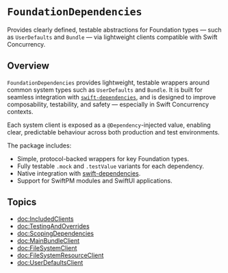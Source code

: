 # ``FoundationDependencies``

Provides clearly defined, testable abstractions for Foundation types — such as `UserDefaults` and `Bundle` — via lightweight clients compatible with Swift Concurrency.

## Overview

`FoundationDependencies` provides lightweight, testable wrappers around common system types such as `UserDefaults` and `Bundle`. It is built for seamless integration with [`swift-dependencies`](https://github.com/pointfreeco/swift-dependencies), and is designed to improve composability, testability, and safety — especially in Swift Concurrency contexts.

Each system client is exposed as a `@Dependency`-injected value, enabling clear, predictable behaviour across both production and test environments.

The package includes:

- Simple, protocol-backed wrappers for key Foundation types.
- Fully testable `.mock` and `.testValue` variants for each dependency.
- Native integration with [swift-dependencies](https://github.com/pointfreeco/swift-dependencies).
- Support for SwiftPM modules and SwiftUI applications.

## Topics

- <doc:IncludedClients>
- <doc:TestingAndOverrides>
- <doc:ScopingDependencies>
- <doc:MainBundleClient>
- <doc:FileSystemClient>
- <doc:FileSystemResourceClient>
- <doc:UserDefaultsClient>
